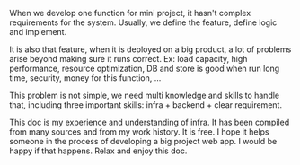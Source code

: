 When we develop one function for mini project, it hasn't complex requirements for the system. Usually, we define the
feature, define logic and implement. </br>

It is also that feature, when it is deployed on a big product, a lot of problems arise beyond making sure it runs
correct. Ex: load capacity, high performance, resource optimization, DB and store is good when run long time, security,
money for this function, ... </br>

This problem is not simple, we need multi knowledge and skills to handle that, including three important skills: infra +
backend + clear requirement. </br>

This doc is my experience and understanding of infra. It has been compiled from many sources and from my work history.
It is free. I hope it helps someone in the process of developing a big project web app. I would be happy if that
happens. Relax and enjoy this doc. </br>
